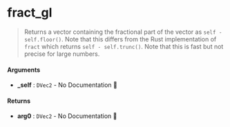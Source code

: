 # fract\_gl

>  Returns a vector containing the fractional part of the vector as `self - self.floor()`.
>  Note that this differs from the Rust implementation of `fract` which returns
>  `self - self.trunc()`.
>  Note that this is fast but not precise for large numbers.

#### Arguments

- **\_self** : `DVec2` \- No Documentation 🚧

#### Returns

- **arg0** : `DVec2` \- No Documentation 🚧